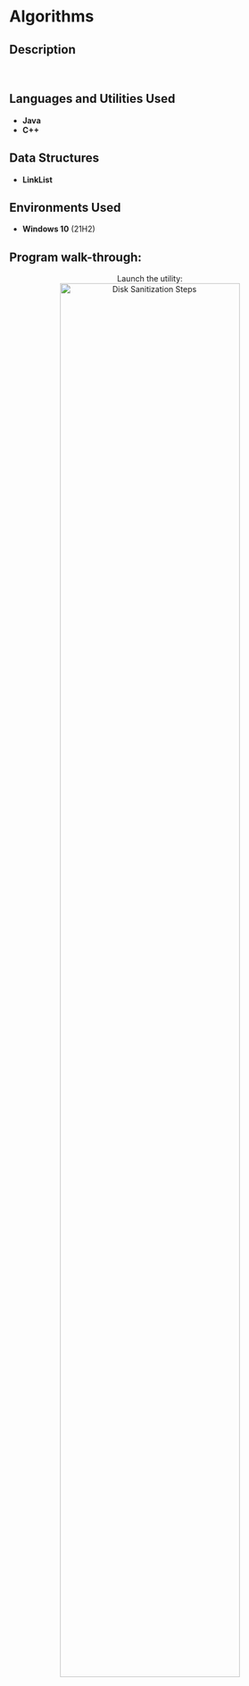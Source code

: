 <h1>Algorithms</h1>



<h2>Description</h2>

<br />


<h2>Languages and Utilities Used</h2>

- <b>Java</b> 
- <b>C++</b>

<h2>Data Structures</h2>

- <b>LinkList</b>




<h2>Environments Used </h2>

- <b>Windows 10</b> (21H2)

<h2>Program walk-through:</h2>

<p align="center">
      Launch the utility: <br/>
      <img src="https://i.imgur.com/62TgaWL.png" height="80%" width="80%" alt="Disk Sanitization Steps"/>
      <br />
      <br />
</p>

<!--
 ```diff
- text in red
+ text in green
! text in orange
# text in gray
@@ text in purple (and bold)@@
```
--!>
